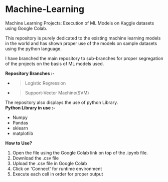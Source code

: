 # Machine-Learning
Machine Learning Projects: Execution of ML Models on Kaggle datasets using Google Colab.

This repository is purely dedicated to the existing machine learning models in the world and has shown proper use of the models on sample datasets using the python language. 

I have branched the main repository to sub-branches for proper segregation of the projects on the basis of ML models used.

**Repository Branches :-** <br />
- > Logistic Regression <br />
- > Support-Vector Machine(SVM)<br />

The repository also displays the use of python Library.<br />
**Python Library in use :-** <br />
* Numpy<br />
* Pandas<br />
* sklearn<br />
* matplotlib<br />

**How to Use?** <br />
1. Open the file using the Google Colab link on top of the .ipynb file. <br />
2. Download the .csv file <br />
3. Upload the .csv file in Google Colab <br />
4. Click on 'Connect' for runtime environment <br />
5. Execute each cell in order for proper output
